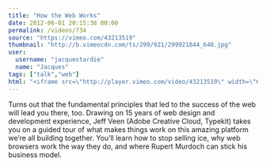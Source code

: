 ```yaml
---
title: "How the Web Works"
date: 2012-06-01 20:15:38 00:00
permalink: /videos/734
source: "https://vimeo.com/43213519"
thumbnail: "http://b.vimeocdn.com/ts/299/921/299921844_640.jpg"
user:
  username: "jacquestardie"
  name: "Jacques"
tags: ["talk","web"]
html: "<iframe src=\"http://player.vimeo.com/video/43213519\" width=\"640\" height=\"480\" frameborder=\"0\" webkitAllowFullScreen mozallowfullscreen allowFullScreen></iframe>"
---
```


Turns out that the fundamental principles that led to the success of the web will lead you there, too. Drawing on 15 years of web design and development experience, Jeff Veen (Adobe Creative Cloud, Typekit) takes you on a guided tour of what makes things work on this amazing platform we’re all building together. You’ll learn how to stop selling ice, why web browsers work the way they do, and where Rupert Murdoch can stick his business model.